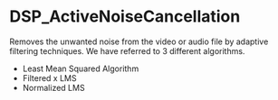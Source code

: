 # DSP_ActiveNoiseCancellation
Removes the unwanted noise from the video or audio file by adaptive filtering techniques.
We have referred to 3 different algorithms.
+ Least Mean Squared Algorithm
+ Filtered x LMS
+ Normalized LMS
